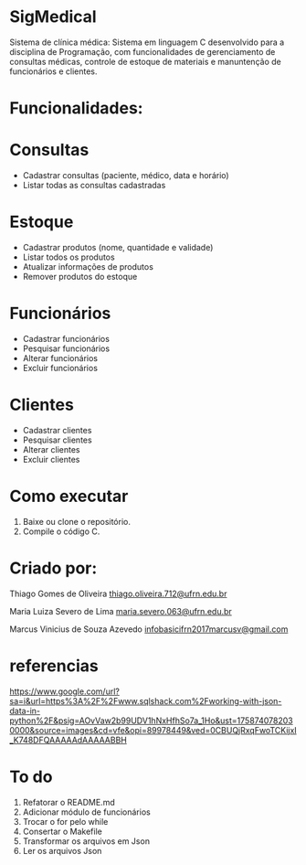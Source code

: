 # SigMedical
Sistema de clínica médica: Sistema em linguagem C desenvolvido para a disciplina de Programação, com funcionalidades de gerenciamento de consultas médicas, controle de estoque de materiais e manuntenção de funcionários e clientes.

# Funcionalidades:
# Consultas
- Cadastrar consultas (paciente, médico, data e horário)
- Listar todas as consultas cadastradas

# Estoque
- Cadastrar produtos (nome, quantidade e validade)
- Listar todos os produtos
- Atualizar informações de produtos
- Remover produtos do estoque
  
# Funcionários
- Cadastrar funcionários
- Pesquisar funcionários
- Alterar funcionários
- Excluir funcionários

# Clientes
- Cadastrar clientes
- Pesquisar clientes
- Alterar clientes
- Excluir clientes

# Como executar
1. Baixe ou clone o repositório.
2. Compile o código C.

# Criado por:
Thiago Gomes de Oliveira
thiago.oliveira.712@ufrn.edu.br

Maria Luiza Severo de Lima
maria.severo.063@ufrn.edu.br

Marcus Vinicius de Souza Azevedo
infobasicifrn2017marcusv@gmail.com

# referencias
https://www.google.com/url?sa=i&url=https%3A%2F%2Fwww.sqlshack.com%2Fworking-with-json-data-in-python%2F&psig=AOvVaw2b99UDV1hNxHfhSo7a_1Ho&ust=1758740782030000&source=images&cd=vfe&opi=89978449&ved=0CBUQjRxqFwoTCKijxI_K748DFQAAAAAdAAAAABBH

# To do
1. Refatorar o README.md
2. Adicionar módulo de funcionários
3. Trocar o for pelo while
4. Consertar o Makefile
5. Transformar os arquivos em Json
6. Ler os arquivos Json
